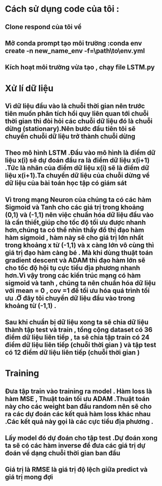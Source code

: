 # Cách sử dụng code của tôi : 
## Clone respond của tôi về 
## Mở conda prompt tạo môi trường :conda env create -n new_name_env -f=\path\to\env.yml
## Kích hoạt môi trường vừa tạo , chạy file LSTM.py
# Xử lí dữ liệu 
## Vì dữ liệu đầu vào là chuỗi thời gian nên trước tiên muốn phân tích hồi quy liên quan tới chuỗi thời gian thì đòi hỏi các chuỗi dữ liệu đó là chuỗi dừng (stationary).Nên bước đầu tiên tôi sẽ chuyển chuỗi dữ liệu trở thành chuỗi dừng 

## Theo mô hình LSTM .Đầu vào mô hình là điểm dữ liệu x(i) sẽ dự đoán đầu ra là điểm dữ liệu x(i+1) .Tức là nhãn của điểm dữ liệu x(i) sẽ là điểm dữ liệu x(i+1).Ta chuyển dữ liệu của chuỗi dừng về dữ liệu của bài toán học tập có giám sát 

## Vì trong mạng Neuron của chúng ta có các hàm Sigmoid và Tanh cho các giá trị trong khoảng (0,1) và (-1,1) nên việc chuẩn hóa dữ liệu đầu vào là cần thiết,giúp cho tốc độ tối ưu được nhanh hơn,chúng ta có thể nhìn thấy đồ thị đạo hàm hàm sigmoid , hàm này sẽ cho giá trị lớn nhất trong khoảng x từ (-1,1) và x càng lớn vô cùng thì giá trị đạo hàm càng bé . Mà khi dùng thuật toán gradient descent và ADAM thì đạo hàm lớn sẽ cho tốc độ hội tụ cực tiểu địa phương nhanh hơn.Vì vậy trong các kiến trúc mạng có hàm sigmoid và tanh , chúng ta nên chuẩn hóa dữ liệu với mean = 0 , cov =1 để tối ưu hóa quá trình tối ưu .Ở đây tôi chuyển dữ liệu đầu vào trong khoảng từ (-1,1) .

## Sau khi chuẩn bị dữ liệu xong ta sẽ chia dữ liệu thành tập test và train , tổng cộng dataset có 36 điểm dữ liệu liên tiếp , ta sẽ chia tập train có 24 điểm dữ liệu liên tiếp (chuỗi thời gian ) và tập test có 12 điểm dữ liệu liên tiếp (chuỗi thời gian )

# Training
## Đưa tập train vào training ra model . Hàm loss là hàm MSE , Thuật toán tối ưu ADAM .Thuật toán này cho các weight ban đầu random nên sẽ cho ra các dự đoán các kết quả hàm loss khác nhau .Các kết quả này gọi là các cực tiểu địa phương .

## Lấy model đó dự đoán cho tập test .Dự đoán xong ta sẽ có các hàm inverse để đưa các giá trị dự đoán về dạng chuỗi thời gian ban đầu 

## Giá trị là RMSE là giá trị độ lệch giữa predict và giá trị mong đợi 
